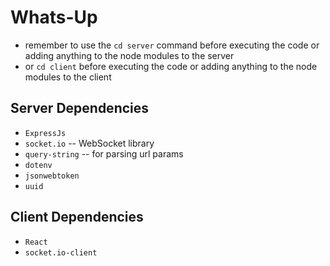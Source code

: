 # Whats-Up

* remember to use the `cd server` command before executing the code or adding anything to the node modules to the server
* or `cd client` before executing the code or adding anything to the node modules to the client

## Server Dependencies 
* `ExpressJs`
* `socket.io` -- WebSocket library
* `query-string` -- for parsing url params
* `dotenv` 
* `jsonwebtoken` 
* `uuid` 

## Client Dependencies 
* `React`
* `socket.io-client`

